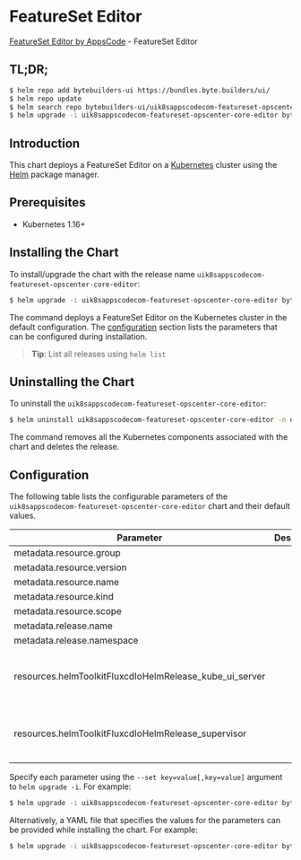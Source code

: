# FeatureSet Editor

[FeatureSet Editor by AppsCode](https://byte.builders) - FeatureSet Editor

## TL;DR;

```bash
$ helm repo add bytebuilders-ui https://bundles.byte.builders/ui/
$ helm repo update
$ helm search repo bytebuilders-ui/uik8sappscodecom-featureset-opscenter-core-editor --version=v0.4.15
$ helm upgrade -i uik8sappscodecom-featureset-opscenter-core-editor bytebuilders-ui/uik8sappscodecom-featureset-opscenter-core-editor -n default --create-namespace --version=v0.4.15
```

## Introduction

This chart deploys a FeatureSet Editor on a [Kubernetes](http://kubernetes.io) cluster using the [Helm](https://helm.sh) package manager.

## Prerequisites

- Kubernetes 1.16+

## Installing the Chart

To install/upgrade the chart with the release name `uik8sappscodecom-featureset-opscenter-core-editor`:

```bash
$ helm upgrade -i uik8sappscodecom-featureset-opscenter-core-editor bytebuilders-ui/uik8sappscodecom-featureset-opscenter-core-editor -n default --create-namespace --version=v0.4.15
```

The command deploys a FeatureSet Editor on the Kubernetes cluster in the default configuration. The [configuration](#configuration) section lists the parameters that can be configured during installation.

> **Tip**: List all releases using `helm list`

## Uninstalling the Chart

To uninstall the `uik8sappscodecom-featureset-opscenter-core-editor`:

```bash
$ helm uninstall uik8sappscodecom-featureset-opscenter-core-editor -n default
```

The command removes all the Kubernetes components associated with the chart and deletes the release.

## Configuration

The following table lists the configurable parameters of the `uik8sappscodecom-featureset-opscenter-core-editor` chart and their default values.

|                        Parameter                        | Description |                                                                                                                                                                                                                                                                         Default                                                                                                                                                                                                                                                                         |
|---------------------------------------------------------|-------------|---------------------------------------------------------------------------------------------------------------------------------------------------------------------------------------------------------------------------------------------------------------------------------------------------------------------------------------------------------------------------------------------------------------------------------------------------------------------------------------------------------------------------------------------------------|
| metadata.resource.group                                 |             | <code>ui.k8s.appscode.com</code>                                                                                                                                                                                                                                                                                                                                                                                                                                                                                                                        |
| metadata.resource.version                               |             | <code>v1alpha1</code>                                                                                                                                                                                                                                                                                                                                                                                                                                                                                                                                   |
| metadata.resource.name                                  |             | <code>featuresets</code>                                                                                                                                                                                                                                                                                                                                                                                                                                                                                                                                |
| metadata.resource.kind                                  |             | <code>FeatureSet</code>                                                                                                                                                                                                                                                                                                                                                                                                                                                                                                                                 |
| metadata.resource.scope                                 |             | <code>Cluster</code>                                                                                                                                                                                                                                                                                                                                                                                                                                                                                                                                    |
| metadata.release.name                                   |             | <code>RELEASE-NAME</code>                                                                                                                                                                                                                                                                                                                                                                                                                                                                                                                               |
| metadata.release.namespace                              |             | <code>default</code>                                                                                                                                                                                                                                                                                                                                                                                                                                                                                                                                    |
| resources.helmToolkitFluxcdIoHelmRelease_kube_ui_server |             | <code>{"apiVersion":"helm.toolkit.fluxcd.io/v2beta1","kind":"HelmRelease","metadata":{"name":"kube-ui-server","namespace":"kubeops"},"spec":{"chart":{"spec":{"chart":"kube-ui-server","sourceRef":{"kind":"HelmRepository","name":"appscode","namespace":"kubeops"},"version":"v2023.03.23"}},"install":{"crds":"CreateReplace","createNamespace":true,"remediation":{"retries":5}},"interval":"5m","releaseName":"kube-ui-server","targetNamespace":"kubeops","timeout":"10m","upgrade":{"crds":"CreateReplace","remediation":{"retries":5}}}}</code> |
| resources.helmToolkitFluxcdIoHelmRelease_supervisor     |             | <code>{"apiVersion":"helm.toolkit.fluxcd.io/v2beta1","kind":"HelmRelease","metadata":{"name":"supervisor","namespace":"kubeops"},"spec":{"chart":{"spec":{"chart":"supervisor","sourceRef":{"kind":"HelmRepository","name":"appscode","namespace":"kubeops"},"version":"v2023.03.23"}},"install":{"crds":"CreateReplace","createNamespace":true,"remediation":{"retries":5}},"interval":"5m","releaseName":"supervisor","targetNamespace":"kubeops","timeout":"10m","upgrade":{"crds":"CreateReplace","remediation":{"retries":5}}}}</code>             |


Specify each parameter using the `--set key=value[,key=value]` argument to `helm upgrade -i`. For example:

```bash
$ helm upgrade -i uik8sappscodecom-featureset-opscenter-core-editor bytebuilders-ui/uik8sappscodecom-featureset-opscenter-core-editor -n default --create-namespace --version=v0.4.15 --set metadata.resource.group=ui.k8s.appscode.com
```

Alternatively, a YAML file that specifies the values for the parameters can be provided while
installing the chart. For example:

```bash
$ helm upgrade -i uik8sappscodecom-featureset-opscenter-core-editor bytebuilders-ui/uik8sappscodecom-featureset-opscenter-core-editor -n default --create-namespace --version=v0.4.15 --values values.yaml
```
